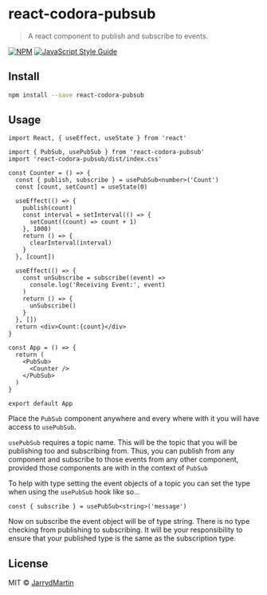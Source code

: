 # react-codora-pubsub

> A react component to publish and subscribe to events.

[![NPM](https://img.shields.io/npm/v/react-codora-pubsub.svg)](https://www.npmjs.com/package/react-codora-pubsub) [![JavaScript Style Guide](https://img.shields.io/badge/code_style-standard-brightgreen.svg)](https://standardjs.com)

## Install

```bash
npm install --save react-codora-pubsub
```

## Usage

```tsx
import React, { useEffect, useState } from 'react'

import { PubSub, usePubSub } from 'react-codora-pubsub'
import 'react-codora-pubsub/dist/index.css'

const Counter = () => {
  const { publish, subscribe } = usePubSub<number>('Count')
  const [count, setCount] = useState(0)

  useEffect(() => {
    publish(count)
    const interval = setInterval(() => {
      setCount((count) => count + 1)
    }, 1000)
    return () => {
      clearInterval(interval)
    }
  }, [count])

  useEffect(() => {
    const unSubscribe = subscribe((event) =>
      console.log('Receiving Event:', event)
    )
    return () => {
      unSubscribe()
    }
  }, [])
  return <div>Count:{count}</div>
}

const App = () => {
  return (
    <PubSub>
      <Counter />
    </PubSub>
  )
}

export default App
```

Place the `PubSub` component anywhere and every where with it you will have access to `usePubSub`.

`usePubSub` requires a topic name. This will be the topic that you will be publishing too and subscribing from. Thus, you can publish from any component and subscribe to those events from any other component, provided those components are with in the context of `PubSub`

To help with type setting the event objects of a topic you can set the type when using the `usePubSub` hook like so...

```tsx
const { subscribe } = usePubSub<string>('message')
```

Now on subscribe the event object will be of type string. There is no type checking from publishing to subscribing. It will be your responsibility to ensure that your published type is the same as the subscription type.

## License

MIT © [JarrydMartin](https://github.com/JarrydMartin)
